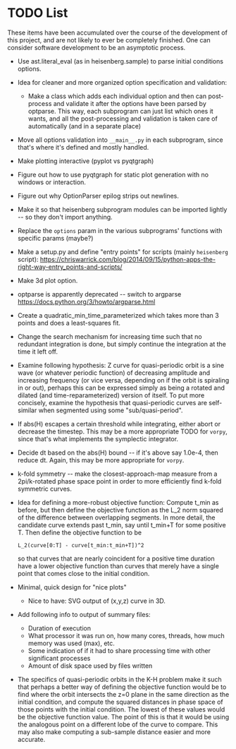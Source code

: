 # TODO List

These items have been accumulated over the course of the development of this project, and are not likely
to ever be completely finished.  One can consider software development to be an asymptotic process.

-   Use ast.literal_eval (as in heisenberg.sample) to parse initial conditions options.
-   Idea for cleaner and more organized option specification and validation:
    -   Make a class which adds each individual option and then can post-process and validate it after the
        options have been parsed by optparse.  This way, each subprogram can just list which ones it
        wants, and all the post-processing and validation is taken care of automatically (and in a
        separate place)
-   Move all options validation into `__main__.py` in each subprogram, since that's where it's defined
    and mostly handled.
-   Make plotting interactive (pyplot vs pyqtgraph)
-   Figure out how to use pyqtgraph for static plot generation with no windows or interaction.
-   Figure out why OptionParser epilog strips out newlines.
-   Make it so that heisenberg subprogram modules can be imported lightly -- so they don't import anything.
-   Replace the `options` param in the various subprograms' functions with specific params (maybe?)
-   Make a setup.py and define "entry points" for scripts (mainly `heisenberg` script):
    https://chriswarrick.com/blog/2014/09/15/python-apps-the-right-way-entry_points-and-scripts/
-   Make 3d plot option.
-   optparse is apparently deprecated -- switch to argparse https://docs.python.org/3/howto/argparse.html
-   Create a quadratic_min_time_parameterized which takes more than 3 points and does a least-squares fit.
-   Change the search mechanism for increasing time such that no redundant integration is done, but
    simply continue the integration at the time it left off.
-   Examine following hypothesis: Z curve for quasi-periodic orbit is a sine wave (or whatever periodic
    function) of decreasing amplitude and increasing frequency (or vice versa, depending on if the orbit
    is spiraling in or out), perhaps this can be expressed simply as being a rotated and dilated (and
    time-reparameterized) version of itself.  To put more concisely, examine the hypothesis that
    quasi-periodic curves are self-similar when segmented using some "sub/quasi-period".
-   If abs(H) escapes a certain threshold while integrating, either abort or decrease the timestep.
    This may be a more appropriate TODO for `vorpy`, since that's what implements the symplectic
    integrator.
-   Decide dt based on the abs(H) bound -- if it's above say 1.0e-4, then reduce dt.  Again, this may
    be more appropriate for `vorpy`.
-   k-fold symmetry -- make the closest-approach-map measure from a 2pi/k-rotated phase space point
    in order to more efficiently find k-fold symmetric curves.
-   Idea for defining a more-robust objective function: Compute t_min as before, but then define the
    objective function as the L_2 norm squared of the difference between overlapping segments.
    In more detail, the candidate curve extends past t_min, say until t_min+T for some positive T.
    Then define the objective function to be

        L_2(curve[0:T] - curve[t_min:t_min+T])^2

    so that curves that are nearly coincident for a positive time duration have a lower objective
    function than curves that merely have a single point that comes close to the initial condition.
-   Minimal, quick design for "nice plots"
    -   Nice to have: SVG output of (x,y,z) curve in 3D.
-   Add following info to output of summary files:
    -   Duration of execution
    -   What processor it was run on, how many cores, threads, how much memory was used (max), etc.
    -   Some indication of if it had to share processing time with other significant processes
    -   Amount of disk space used by files written
-   The specifics of quasi-periodic orbits in the K-H problem make it such that perhaps a better way of defining
    the objective function would be to find where the orbit intersects the z=0 plane in the same direction as the
    initial condition, and compute the squared distances in phase space of those points with the initial condition.
    The lowest of these values would be the objective function value.  The point of this is that it would be using
    the analogous point on a different lobe of the curve to compare.  This may also make computing a sub-sample
    distance easier and more accurate.
